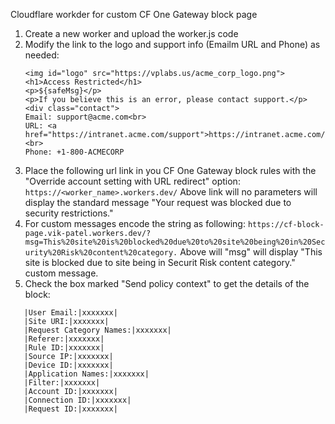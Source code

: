 Cloudflare workder for custom CF One Gateway block page

1. Create a new worker and upload the worker.js code
2. Modify the link to the logo and support info (Emailm URL and Phone) as needed:
   ```
   <img id="logo" src="https://vplabs.us/acme_corp_logo.png">
   <h1>Access Restricted</h1>
   <p>${safeMsg}</p>
   <p>If you believe this is an error, please contact support.</p>
   <div class="contact">
   Email: support@acme.com<br>
   URL: <a href="https://intranet.acme.com/support">https://intranet.acme.com/support</a><br>
   Phone: +1-800-ACMECORP
   ```
3. Place the following url link in you CF One Gateway block rules with the "Override account setting with URL redirect" option:
   `https://<worker_name>.workers.dev/`
   Above link will no parameters will display the standard message "Your request was blocked due to security restrictions."
4. For custom messages encode the string as following:
   `https://cf-block-page.vik-patel.workers.dev/?msg=This%20site%20is%20blocked%20due%20to%20site%20being%20in%20Security%20Risk%20content%20category.`
   Above will "msg" will display "This site is blocked due to site being in Securit Risk content category." custom message.
5. Check the box marked "Send policy context" to get the details of the block:

```
   |User Email:|xxxxxxx|
   |Site URI:|xxxxxxx|
   |Request Category Names:|xxxxxxx|
   |Referer:|xxxxxxx|
   |Rule ID:|xxxxxxx|
   |Source IP:|xxxxxxx|
   |Device ID:|xxxxxxx|
   |Application Names:|xxxxxxx|
   |Filter:|xxxxxxx|
   |Account ID:|xxxxxxx|
   |Connection ID:|xxxxxxx|
   |Request ID:|xxxxxxx|
```
